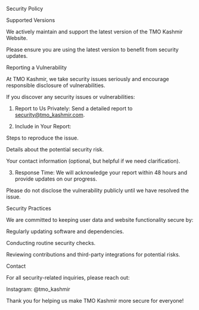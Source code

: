 Security Policy

Supported Versions

We actively maintain and support the latest version of the TMO Kashmir Website.

Please ensure you are using the latest version to benefit from security updates.

Reporting a Vulnerability

At TMO Kashmir, we take security issues seriously and encourage responsible disclosure of vulnerabilities.

If you discover any security issues or vulnerabilities:

1. Report to Us Privately: Send a detailed report to security@tmo_kashmir.com.


2. Include in Your Report:

Steps to reproduce the issue.

Details about the potential security risk.

Your contact information (optional, but helpful if we need clarification).



3. Response Time: We will acknowledge your report within 48 hours and provide updates on our progress.



Please do not disclose the vulnerability publicly until we have resolved the issue.

Security Practices

We are committed to keeping user data and website functionality secure by:

Regularly updating software and dependencies.

Conducting routine security checks.

Reviewing contributions and third-party integrations for potential risks.


Contact

For all security-related inquiries, please reach out:

Instagram: @tmo_kashmir


Thank you for helping us make TMO Kashmir more secure for everyone!
